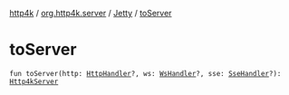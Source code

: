 [http4k](../../index.md) / [org.http4k.server](../index.md) / [Jetty](index.md) / [toServer](./to-server.md)

# toServer

`fun toServer(http: `[`HttpHandler`](../../org.http4k.core/-http-handler.md)`?, ws: `[`WsHandler`](../../org.http4k.websocket/-ws-handler.md)`?, sse: `[`SseHandler`](../../org.http4k.sse/-sse-handler.md)`?): `[`Http4kServer`](../-http4k-server/index.md)